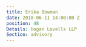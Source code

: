 ```yaml
---
title: Erika Bowman
date: 2018-06-11 14:00:00 Z
position: 48
Details: Hogan Lovells LLP
Section: advisory
---
```


